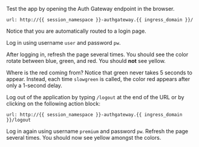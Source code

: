 Test the app by opening the Auth Gateway endpoint in the browser.
```dashboard:open-url
url: http://{{ session_namespace }}-authgateway.{{ ingress_domain }}/
```

Notice that you are automatically routed to a login page.

Log in using username `user` and password `pw`.

After logging in, refresh the page several times.
You should see the color rotate between blue, green, and red.
You should **not** see yellow.

Where is the red coming from?
Notice that green never takes 5 seconds to appear.
Instead, each time `slowgreen` is called, the color red appears after only a 1-second delay.

Log out of the application by typing `/logout` at the end of the URL or by clicking on the following action block:
```dashboard:open-url
url: http://{{ session_namespace }}-authgateway.{{ ingress_domain }}/logout
```

Log in again using username `premium` and password `pw`.
Refresh the page several times.
You should now see yellow amongst the colors.

